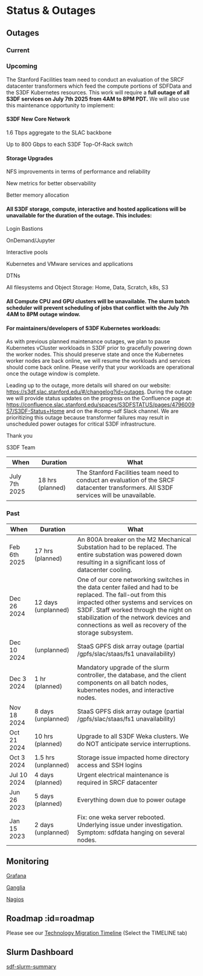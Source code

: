 # Status & Outages

## Outages

### Current

### Upcoming

The Stanford Facilities team need to conduct an evaluation of the SRCF datacenter transformers which feed the compute portions of SDFData and the S3DF Kubernetes resources.
This work will require a **full outage of all S3DF services on July 7th 2025 from 4AM to 8PM PDT.**
We will also use this maintenance opportunity to implement:

#### S3DF New Core Network

1.6 Tbps aggregate to the SLAC backbone

Up to 800 Gbps to each S3DF Top-Of-Rack switch

#### Storage Upgrades

NFS improvements in terms of performance and reliability

New metrics for better observability

Better memory allocation

#### All S3DF storage, compute, interactive and hosted applications will be unavailable for the duration of the outage. This includes:

Login Bastions

OnDemand/Jupyter

Interactive pools

Kubernetes and VMware services and applications

DTNs

All filesystems and Object Storage: Home, Data, Scratch, k8s, S3

#### All Compute CPU and GPU clusters will be unavailable. The slurm batch scheduler will prevent scheduling of jobs that conflict with the July 7th 4AM to 8PM outage window.

#### For maintainers/developers of S3DF Kubernetes workloads:

As with previous planned maintenance outages, we plan to pause Kubernetes vCluster workloads in S3DF prior to gracefully powering down the worker nodes. This should preserve state and once the Kubernetes worker nodes are back online, we will resume the workloads and services should come back online. Please verify that your workloads are operational once the outage window is complete.


Leading up to the outage, more details will shared on our website: https://s3df.slac.stanford.edu/#/changelog?id=outages. During the outage we will provide status updates on the progress on the Confluence page at: https://confluence.slac.stanford.edu/spaces/S3DFSTATUS/pages/479600957/S3DF-Status+Home and on the #comp-sdf Slack channel.
We are prioritizing this outage because transformer failures may result in unscheduled power outages for critical S3DF infrastructure. 

Thank you

S3DF Team


|When	|Duration | What	|
| --- | --- | --- |
| July 7th 2025 | 18 hrs (planned) | The Stanford Facilities team need to conduct an evaluation of the SRCF datacenter transformers. All S3DF services will be unavailable.
### Past

|When	|Duration | What	|
| --- | --- | --- |
| Feb 6th 2025 | 17 hrs (planned) | An 800A breaker on the M2 Mechanical Substation had to be replaced. The entire substation was powered down resulting in a significant loss of datacenter cooling.
|Dec 26 2024| 12 days (unplanned)|One of our core networking switches in the data center failed and had to be replaced. The fall-out from this impacted other systems and services on S3DF. Staff worked through the night on stabilization of the network devices and connections as well as recovery of the storage subsystem.|
|Dec 10 2024|(unplanned)|StaaS GPFS disk array outage (partial /gpfs/slac/staas/fs1 unavailability)|
| Dec 3 2024 | 1 hr (planned) | Mandatory upgrade of the slurm controller, the database, and the client components on all batch nodes, kubernetes nodes, and interactive nodes.
|Nov 18 2024|8 days (unplanned)|StaaS GPFS disk array outage (partial /gpfs/slac/staas/fs1 unavailability)|
|Oct 21 2024	|10 hrs (planned)| Upgrade to all S3DF Weka clusters. We do NOT anticipate service interruptions.
|Oct 3 2024	|1.5 hrs (unplanned)| Storage issue impacted home directory access and SSH logins
|Jul 10 2024	|4 days (planned)| Urgent electrical maintenance is required in SRCF datacenter
|Jun 26 2023	|5 days (planned)| Everything down due to power outage|
|Jan 15 2023 | 2 days (unplanned) | Fix: one weka server rebooted. Underlying issue under investigation. Symptom: sdfdata hanging on several nodes.|


## Monitoring

[Grafana](http://grafana.slac.stanford.edu)

[Ganglia](http://ganglia.slac.stanford.edu)

[Nagios](http://nagios.slac.stanford.edu)
<!---
[InfluxDb](http://influxdb.slac.stanford.edu)

[Prometheus](http://prometheus.slac.stanford.edu)
-->

## Roadmap :id=roadmap

Please see our [Technology Migration Timeline](https://docs.google.com/spreadsheets/d/1ZIZC7g9TghhBINfdOD2JoNQCR5SSlj6TQaPqWPxPzQA/edit?usp=sharing)
(Select the TIMELINE tab)

## Slurm Dashboard

[sdf-slurm-summary](https://grafana.slac.stanford.edu/d/YW8wlINMk/sdf-slurm-summary?orgId=1&refresh=60s&theme=light&kiosk ':include :type=iframe width=100% height=850px')

